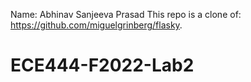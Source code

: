 Name: Abhinav Sanjeeva Prasad
This repo is a clone of: https://github.com/miguelgrinberg/flasky. 
# ECE444-F2022-Lab2